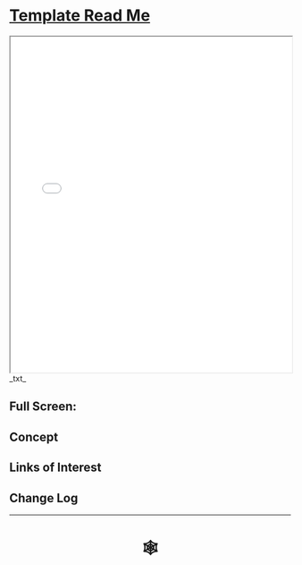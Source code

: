 <span style=display:none; >[You are now in a GitHub source code view - click this link to view Read Me file as a web page]( http://www.ladybug.tools/spider/#cookbook/templates/README.md "View file as a web page." ) </span>


# [Template Read Me]( #README.md )


<iframe src=.http://www.ladybug.tools/spider/#cookbook/ width=100% height=600px ></iframe>
_txt_
<span style="display: none" >Iframes are not viewable in GitHub source code view</span>

## Full Screen: []( http://www.ladybug.tools/spider/#cookbook/.html )


## Concept


## Links of Interest


## Change Log


***


# <center title="hello!" ><a href=javascript:window.scrollTo(0,0); style=text-decoration:none; > &#x1f578; </a></center>